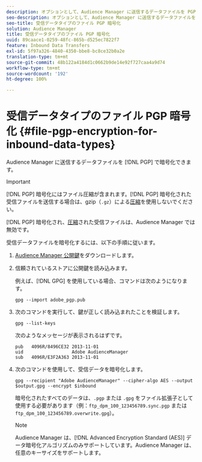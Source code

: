 ```yaml
---
description: オプションとして、Audience Manager に送信するデータファイルを PGP で暗号化できます。
seo-description: オプションとして、Audience Manager に送信するデータファイルを PGP で暗号化できます。
seo-title: 受信データタイプのファイル PGP 暗号化
solution: Audience Manager
title: 受信データタイプのファイル PGP 暗号化
uuid: 89caace1-0259-48fc-865b-d525ec7822f7
feature: Inbound Data Transfers
exl-id: 5f97a326-4840-4350-bbe8-bc8ce32b0a2e
translation-type: tm+mt
source-git-commit: 48b122a4184d1c0662b9de14e92f727caa4a9d74
workflow-type: tm+mt
source-wordcount: '192'
ht-degree: 100%

---
```


# 受信データタイプのファイル PGP 暗号化 {#file-pgp-encryption-for-inbound-data-types}

Audience Manager に送信するデータファイルを [!DNL PGP] で暗号化できます。

<!-- c_encryption.xml -->

>[!IMPORTANT]
>
>[!DNL PGP] 暗号化にはファイル圧縮が含まれます。[!DNL PGP] 暗号化された受信ファイルを送信する場合は、gzip（`.gz`）による[圧縮](../../../integration/sending-audience-data/batch-data-transfer-explained/inbound-file-compression.md)を使用しないでください。
>
>[!DNL PGP] 暗号化され、[圧縮](../../../integration/sending-audience-data/batch-data-transfer-explained/inbound-file-compression.md)された受信ファイルは、Audience Manager では無効です。

受信データファイルを暗号化するには、以下の手順に従います。

1. [Audience Manager 公開鍵](./assets/adobe_pgp.pub)をダウンロードします。
2. 信頼されているストアに公開鍵を読み込みます。

   例えば、[!DNL GPG] を使用している場合、コマンドは次のようになります。

   `gpg --import adobe_pgp.pub`

3. 次のコマンドを実行して、鍵が正しく読み込まれたことを検証します。

   `gpg --list-keys`

   次のようなメッセージが表示されるはずです。

   ```
   pub   4096R/8496CE32 2013-11-01
   uid                  Adobe AudienceManager
   sub   4096R/E3F2A363 2013-11-01
   ```

4. 次のコマンドを使用して、受信データを暗号化します。

   `gpg --recipient "Adobe AudienceManager" --cipher-algo AES --output $output.gpg --encrypt $inbound`

   暗号化されたすべてのデータは、`.pgp` または `.gpg` をファイル拡張子として使用する必要があります（例：`ftp_dpm_100_123456789.sync.pgp` または `ftp_dpm_100_123456789.overwrite.gpg`）。

   >[!NOTE]
   >
   >Audience Manager は、[!DNL Advanced Encryption Standard (AES)] データ暗号化アルゴリズムのみサポートしています。Audience Manager は、任意のキーサイズをサポートします。
